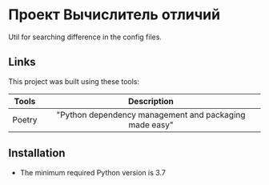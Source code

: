 # Проект Вычислитель отличий

Util for searching difference in the config files.

## Links

This project was built using these tools:

| Tools   |  Description  |
|---------|:-------------:|
| Poetry  | "Python dependency management and packaging made easy" |

## Installation

* The minimum required Python version is 3.7
